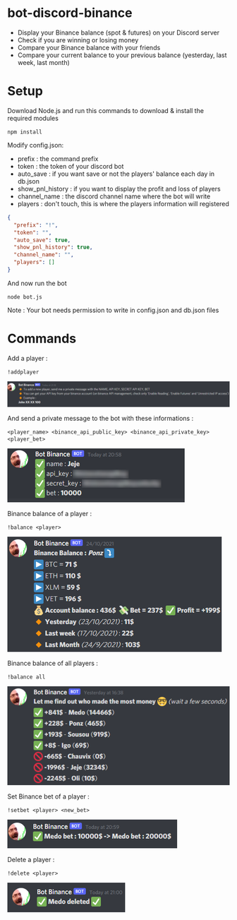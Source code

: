 # bot-discord-binance

* Display your Binance balance (spot & futures) on your Discord server
* Check if you are winning or losing money
* Compare your Binance balance with your friends
* Compare your current balance to your previous balance (yesterday, last week, last month)

# Setup

Download Node.js and run this commands to download & install the required modules
```
npm install
```

Modify config.json:
* prefix : the command prefix
* token : the token of your discord bot
* auto_save : if you want save or not the players' balance each day in db.json
* show_pnl_history : if you want to display the profit and loss of players
* channel_name : the discord channel name where the bot will write
* players : don't touch, this is where the players information will registered
```json
{
  "prefix": "!",
  "token": "",
  "auto_save": true,
  "show_pnl_history": true,
  "channel_name": "",
  "players": []
}
```

And now run the bot

```
node bot.js
```
Note : Your bot needs permission to write in config.json and db.json files

# Commands

Add a player :
```
!addplayer
 ```
![Binance balance of one player with pnl history`](docs/add_player.png)

 And send a private message to the bot with these informations :
 ```
<player_name> <binance_api_public_key> <binance_api_private_key> <player_bet>
 ```
 ![Binance balance of one player with pnl history`](docs/player_registered.png)



Binance balance of a player :
```
!balance <player>
 ```

![Binance balance of one player with pnl history`](docs/balance_player.png)

Binance balance of all players :
```
!balance all
 ```

![Binance balance of one player with pnl history`](docs/balance_players.png)

Set Binance bet of a player :
```
!setbet <player> <new_bet>
 ```

![Binance balance of one player with pnl history`](docs/bet_player.png)

Delete a player :
```
!delete <player>
 ```

![Binance balance of one player with pnl history`](docs/delete_player.png)
